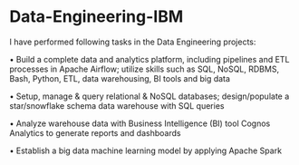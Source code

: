 # Data-Engineering-IBM

I have performed following tasks in the Data Engineering projects:

• Build a complete data and analytics platform, including pipelines and ETL processes in Apache Airflow; utilize skills such as SQL, NoSQL, RDBMS, Bash, Python, ETL, data warehousing, BI tools and big data

• Setup, manage & query relational & NoSQL databases; design/populate a star/snowflake schema data warehouse with SQL queries

• Analyze warehouse data with Business Intelligence (BI) tool Cognos Analytics to generate reports and dashboards

• Establish a big data machine learning model by applying Apache Spark
